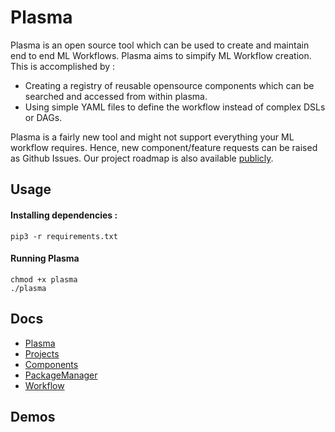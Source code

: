 # Plasma 

Plasma is an open source tool which can be used to create and maintain
end to end ML Workflows. Plasma aims to simpify ML Workflow creation.
This is accomplished by :

 - Creating a registry of reusable opensource components which can be searched and accessed from within plasma.
 - Using simple YAML files to define the workflow instead of complex DSLs or DAGs.

Plasma is a fairly new tool and might not support everything your ML workflow requires.
Hence, new component/feature requests can be raised as Github Issues.
Our project roadmap is also available [publicly](https://github.com/s20ai/plasma/projects/1).

## Usage

#### Installing dependencies :
```
pip3 -r requirements.txt
```

#### Running Plasma

```
chmod +x plasma
./plasma
```


## Docs

- [Plasma](https://github.com/s20ai/plasma-docs/blob/master/projects.md)
- [Projects](https://github.com/s20ai/plasma-docs/blob/master/projects.md)
- [Components](https://github.com/s20ai/plasma-docs/blob/master/writing_components.md)
- [PackageManager](https://github.com/s20ai/plasma-docs/blob/master//package_manager.md)
- [Workflow](https://github.com/s20ai/plasma-docs/blob/master/workflows.md)



## Demos

